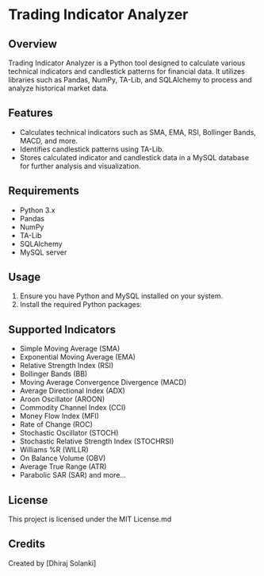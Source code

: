 # Trading Indicator Analyzer

## Overview
Trading Indicator Analyzer is a Python tool designed to calculate various technical indicators and candlestick patterns for financial data. It utilizes libraries such as Pandas, NumPy, TA-Lib, and SQLAlchemy to process and analyze historical market data.

## Features
- Calculates technical indicators such as SMA, EMA, RSI, Bollinger Bands, MACD, and more.
- Identifies candlestick patterns using TA-Lib.
- Stores calculated indicator and candlestick data in a MySQL database for further analysis and visualization.

## Requirements
- Python 3.x
- Pandas
- NumPy
- TA-Lib
- SQLAlchemy
- MySQL server

## Usage
1. Ensure you have Python and MySQL installed on your system.
2. Install the required Python packages:

## Supported Indicators
- Simple Moving Average (SMA)
- Exponential Moving Average (EMA)
- Relative Strength Index (RSI)
- Bollinger Bands (BB)
- Moving Average Convergence Divergence (MACD)
- Average Directional Index (ADX)
- Aroon Oscillator (AROON)
- Commodity Channel Index (CCI)
- Money Flow Index (MFI)
- Rate of Change (ROC)
- Stochastic Oscillator (STOCH)
- Stochastic Relative Strength Index (STOCHRSI)
- Williams %R (WILLR)
- On Balance Volume (OBV)
- Average True Range (ATR)
- Parabolic SAR (SAR)
  and more...

## License
This project is licensed under the MIT License.md

## Credits
Created by [Dhiraj Solanki]
